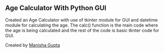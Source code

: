 ## Age Calculator With Python GUI

Created an Age Calculator with use of tkinter module for GUI and datetime module for calculating the age. The calc() function is the main code where the age is being calculated and the rest of the code is basic tknter code for GUI.



Created by [Manisha Gupta](https://github.com/manisha069)
